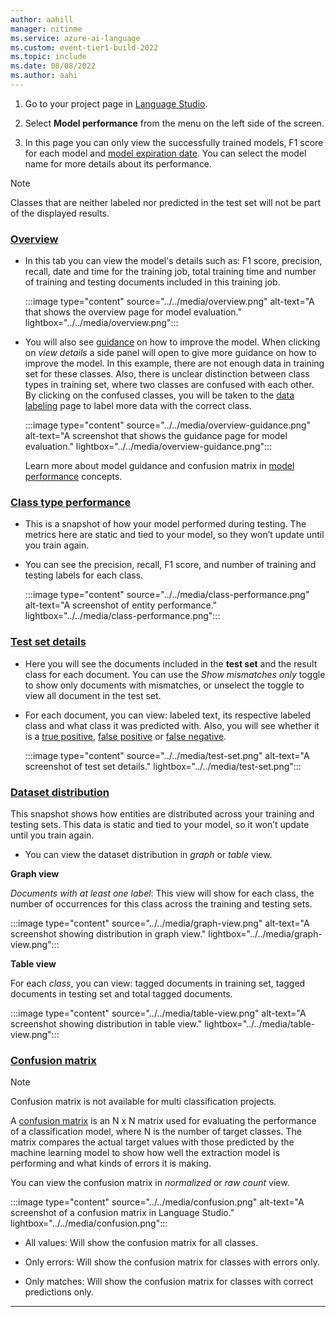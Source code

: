 ```yaml
---
author: aahill
manager: nitinme
ms.service: azure-ai-language
ms.custom: event-tier1-build-2022
ms.topic: include
ms.date: 08/08/2022
ms.author: aahi
---
```


1. Go to your project page in [Language Studio](https://aka.ms/languageStudio).

2. Select **Model performance** from the menu on the left side of the screen.

3. In this page you can only view the successfully trained models, F1 score for each model and [model expiration date](../../../concepts/model-lifecycle.md). You can select the model name for more details about its performance.

> [!NOTE]
> Classes that are neither labeled nor predicted in the test set will not be part of the displayed results.

### [Overview](#tab/overview)

* In this tab you can view the model's details such as: F1 score, precision, recall, date and time for the training job, total training time and number of training and testing documents included in this training job.  

    :::image type="content" source="../../media/overview.png" alt-text="A that shows the overview page for model evaluation." lightbox="../../media/overview.png":::

* You will also see [guidance](../../concepts/evaluation-metrics.md#guidance) on how to improve the model. When clicking on *view details* a side panel will open to give more guidance on how to improve the model. In this example, there are not enough data in training set for these classes. Also, there is unclear distinction between class types in training set, where two classes are confused with each other. By clicking on the confused classes, you will be taken to the [data labeling](../../how-to/tag-data.md) page to label more data with the correct class.

    :::image type="content" source="../../media/overview-guidance.png" alt-text="A screenshot that shows the guidance page for model evaluation." lightbox="../../media/overview-guidance.png":::
    
    Learn more about model guidance and confusion matrix in [model performance](../../concepts/evaluation-metrics.md) concepts.

### [Class type performance](#tab/class-performance)

* This is a snapshot of how your model performed during testing. The metrics here are static and tied to your model, so they won’t update until you train again.

* You can see the precision, recall, F1 score, and number of training and testing labels for each class.

    :::image type="content" source="../../media/class-performance.png" alt-text="A screenshot of entity performance." lightbox="../../media/class-performance.png":::

### [Test set details](#tab/test-set)

* Here you will see the documents included in the **test set** and the result class for each document. You can use the *Show mismatches only* toggle to show only documents with mismatches, or unselect the toggle to view all document in the test set.

* For each document, you can view: labeled text, its respective labeled class and what class it was predicted with. Also, you will see whether it is a [true positive](../../concepts/evaluation-metrics.md), [false positive](../../concepts/evaluation-metrics.md) or [false negative](../../concepts/evaluation-metrics.md). 

    :::image type="content" source="../../media/test-set.png" alt-text="A screenshot of test set details." lightbox="../../media/test-set.png":::
    
### [Dataset distribution](#tab/dataset-distribution) 

This snapshot shows how entities are distributed across your training and testing sets. This data is static and tied to your model, so it won’t update until you train again.

* You can view the dataset distribution in *graph* or *table* view.

**Graph view**

*Documents with at least one label*: This view will show for each class, the number of occurrences for this class across the training and testing sets.

  :::image type="content" source="../../media/graph-view.png" alt-text="A screenshot showing distribution in graph view." lightbox="../../media/graph-view.png":::

**Table view**

For each *class*, you can view: tagged documents in training set, tagged documents in testing set and total tagged documents.

  :::image type="content" source="../../media/table-view.png" alt-text="A screenshot showing distribution in table view." lightbox="../../media/table-view.png":::

### [Confusion matrix](#tab/confusion-matrix) 

> [!NOTE]
> Confusion matrix is not available for multi classification projects.

A [confusion matrix](../../concepts/evaluation-metrics.md#confusion-matrix) is an N x N matrix used for evaluating the performance of a classification model, where N is the number of target classes. The matrix compares the actual target values with those predicted by the machine learning model to show how well the extraction model is performing and what kinds of errors it is making.

You can view the confusion matrix in *normalized* or *raw count* view.

  :::image type="content" source="../../media/confusion.png" alt-text="A screenshot of a confusion matrix in Language Studio." lightbox="../../media/confusion.png":::

* All values: Will show the confusion matrix for all classes.

* Only errors: Will show the confusion matrix for classes with errors only.

* Only matches: Will show the confusion matrix for classes with correct predictions only.

---
